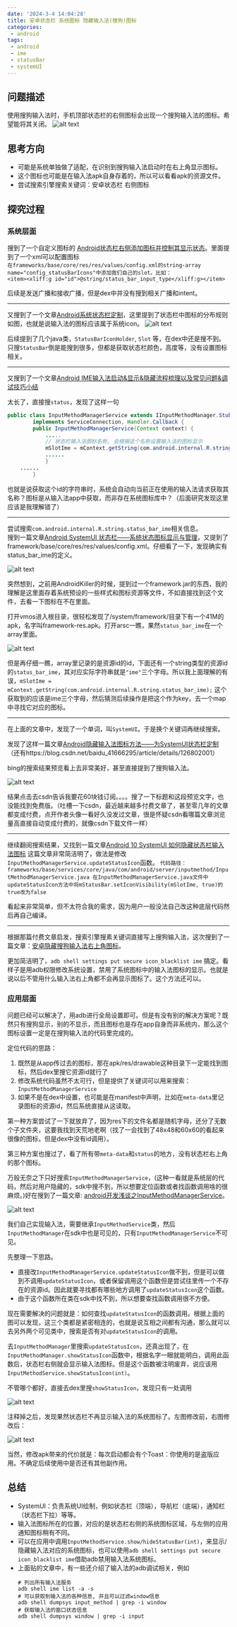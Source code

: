 ```yaml
---
date: '2024-3-4 14:04:28'
title: 安卓状态栏 系统图标 隐藏输入法(搜狗)图标
categories: 
 - android
tags:
 - android
 - ime
 - statusBar
 - systemUI
---
```


## 问题描述
使用搜狗输入法时，手机顶部状态栏的右侧图标会出现一个搜狗输入法的图标。希望能将其关闭。
![alt text](./res/1.png)

## 思考方向
- 可能是系统单独做了适配，在识别到搜狗输入法启动时在右上角显示图标。
- 这个图标也可能是在输入法apk自身存着的，所以可以看看apk的资源文件。
- 尝试搜索引擎搜索关键词：安卓状态栏 右侧图标

## 探究过程

### 系统层面
搜到了一个自定义图标的
[Android状态栏右侧添加图标并控制其显示状态](https://blog.csdn.net/u012894808/article/details/106113865)。里面提到了一个xml可以配置图标\
`在frameworks/base/core/res/res/values/config.xml的string-array name="config_statusBarIcons"中添加我们自己的slot。比如：`\
`<item><xliff:g id="id">@string/status_bar_input_type</xliff:g></item>`

后续是发送广播和接收广播，但是dex中并没有搜到相关广播和intent。

----
又搜到了一个文章[Android系统状态栏定制](https://www.jianshu.com/p/35bf6f2ba16e)，这里提到了状态栏中图标的分布规则如图，也就是说输入法的图标应该属于系统icon。
![alt text](./res/2.png)

后续提到了几个java类，`StatusBarIconHolder`, `Slot` 等，在dex中还是搜不到。只搜`StatusBar`倒是能搜到很多，但都是获取状态栏颜色，高度等，没有设置图标相关。

----
又搜到了一个文章[Android IME输入法启动&显示&隐藏流程梳理以及常见问题&调试技巧小结](https://cloud.tencent.com/developer/article/2285144)

太长了，直接搜`status`，发现了这样一句
```java
public class InputMethodManagerService extends IInputMethodManager.Stub
        implements ServiceConnection, Handler.Callback {
        public InputMethodManagerService(Context context) {
            .....
            // 状态栏输入法图标名称, 会根据这个名称设置输入法的图标显示
            mSlotIme = mContext.getString(com.android.internal.R.string.status_bar_ime);
            ......
            }
    ......
        }
```
也就是说获取这个id的字符串时，系统会自动向当前正在使用的输入法请求获取其名称？图标是从输入法app中获取，而非存在系统图标库中？（后面研究发现这里应该是我理解错了）

----
尝试搜索`com.android.internal.R.string.status_bar_ime`相关信息。\
搜到一篇文章[Android SystemUI 状态栏——系统状态图标显示与管理](https://chrisye2015.github.io/2017/08/04/android_systemui_statusbar_systemicons/)，又提到了framework/base/core/res/res/values/config.xml。仔细看了一下，发现确实有status_bar_ime的定义。

![alt text](./res/3.png)

突然想到，之前用AndroidKiller的时候，提到过一个framework.jar的东西，我的理解是这里面存着系统预设的一些样式和图标资源等文件，不如直接找到这个文件，去看一下图标在不在里面。

打开vmos进入根目录，很轻松发现了/system/framework/目录下有一个41M的apk，名字叫framework-res.apk。打开arsc一瞧，果然`status_bar_ime`在一个array里面。

![alt text](./res/4.png)

但是再仔细一瞧，array里记录的是资源id的id，下面还有一个string类型的资源id的`status_bar_ime`，其对应实际字符串就是`"ime"`三个字母。所以我上面理解的有误，`mSlotIme = mContext.getString(com.android.internal.R.string.status_bar_ime);` 这个获取到的应该是ime三个字母，然后猜测后续操作是把这个作为key，去一个map中寻找它对应的图标。

----
在上面的文章中，发现了一个单词，叫`SystemUI`。于是换个关键词再继续搜索。

发现了这样一篇文章[Android隐藏输入法图标方法——为SystemUI状态栏定制](https://blog.csdn.net/WELL_CODER/article/details/132574091)（还有https://blog.csdn.net/baidu_41666295/article/details/126802001）

bing的搜索结果预览看上去非常美好，甚至直接提到了搜狗输入法。

![alt text](./res/5.png)

结果点击去csdn告诉我要花60块钱订阅。。。。搜了一下标题和这段预览文字，也没能找到免费版。（吐槽一下csdn，最近越来越多付费文章了，甚至零几年的文章都变成付费，点开作者头像一看好久没发过文章，很是怀疑csdn看哪篇文章浏览量高直接自动变成付费的，就像csdn下载文件一样）

----

继续翻阅搜索结果，又找到一篇文章[Android 10 SystemUI 如何隐藏状态栏输入法图标](https://blog.csdn.net/wq892373445/article/details/125170985)
这篇文章非常简洁明了，做法是修改`InputMethodManagerService.updateStatusIcon`函数。
`代码路径：
frameworks/base/services/core/java/com/android/server/inputmethod/InputMethodManagerService.java
在InputMethodManagerService.java文件中updateStatusIcon方法中将mStatusBar.setIconVisibility(mSlotIme, true)的true改为false`

看起来非常简单，但不太符合我的需求，因为用户一般没法自己改这种底层代码然后再自己编译。

----

根据那篇付费文章启发，搜索引擎搜素关键词直接写上搜狗输入法，这次搜到了一篇文章：[安卓隐藏搜狗输入法右上角图标](https://blog.csdn.net/decat2008/article/details/109182357)。

更加简洁明了，`adb shell settings put secure icon_blacklist ime` 搞定。看样子是用adb权限修改系统设置，禁用了系统图标中的输入法图标的显示。也就是说以后不管用什么输入法右上角都不会再显示图标了。这个方法还可以。


### 应用层面
问题已经可以解决了，用adb进行全局设置即可。但是有没有别的解决方案呢？既然只有搜狗显示，别的不显示，而且图标也是存在app自身而非系统内，那么这个图标设置一定是在搜狗输入法的代码里完成的。

定位代码的思路：
1. 既然是从app传过去的图标，那在apk/res/drawable这种目录下一定能找到图标，然后dex里搜它资源id就行了
2. 修改系统代码虽然不太可行，但是提供了关键词可以用来搜索：`InputMethodManagerService`
3. 如果不是在dex中设置，也可能是在manifest中声明，比如在`meta-data`里记录图标的资源id，然后系统直接从这读取。

第一种方案尝试了一下就放弃了，因为res下的文件名都是随机字母，还分了无数个子文件夹，这要我找到天荒地老啊（找了一会找到了48x48和60x60的看起来很像的图标，但是dex中没有id调用）。

第三种方案也搜过了，看了所有带`meta-data`和`status`的地方，没有状态栏右上角的那个图标。

万般无奈之下只好搜索`InputMethodManagerService`，(这种一看就是系统层的代码，然后对用户隐藏的，sdk中搜不到，所以想要定位函数或者找函数调用啥的很麻烦。)好在搜到了一篇文章: [android开发浅谈之InputMethodManagerService](https://blog.csdn.net/hfreeman2008/article/details/117963600)。

![alt text](./res/6.png)

我们自己实现输入法，需要继承`InputMethodService`类，然后`InputMethodManager`在sdk中也是可见的，只有`InputMethodManagerService`不可见。

先整理一下思路。
- 直接改`InputMethodManagerService.updateStatusIcon`做不到，但是可以做到不调用`updateStatusIcon`，或者保留调用这个函数但是尝试往里传一个不存在的资源id。因此就要寻找都有哪些地方调用了`updateStatusIcon`这个函数。
- 由于这个函数所在类在sdk中找不到，所以想要查找函数调用很不方便。

现在需要解决的问题就是：如何查找`updateStatusIcon`的函数调用。根据上面的图可以发现，这三个类都是紧密相连的，也就是说互相之间都有沟通，那么就可以去另外两个可见类中，搜索是否有对`updateStatusIcon`的调用。

去`InputMethodManager`里搜索`updateStatusIcon`，还真出现了，在`InputMethodManager.showStatusIcon`函数中，根据名字一眼就能明白，调用此函数后，状态栏右侧就会显示输入法图标。但是这个函数被注明废弃，说应该用`InputMethodService.showStatusIcon(int)`。

不管哪个都好，直接去dex里搜`showStatusIcon`，发现只有一处调用

![alt text](./res/7.png)

注释掉之后，发现果然状态栏不再显示输入法的系统图标了。左图修改前，右图修改后：

![alt text](./res/8.png)

当然，修改apk带来的代价就是：每次启动都会有个Toast：你使用的是盗版应用。不确定后续使用中是否还有其他副作用。

## 总结
- SystemUI：负责系统UI绘制，例如状态栏（顶端），导航栏（底端），通知栏（状态栏下拉）等等。
- 输入法图标所在的位置，对应的是状态栏右侧的系统图标区域，与左侧的应用通知图标稍有不同。
- 可以在应用中调用`InputMethodService.show/hideStatusBar(int)`，来显示/隐藏输入法对应的系统图标，也可以使用`adb shell settings put secure icon_blacklist ime`借助adb禁用输入法系统图标。
- 上面贴的文章中，有一些还介绍了输入法的adb调试相关，例如
    ```shell
    # 列出所有输入法服务
    adb shell ime list -a -s
    # 可以获取到输入法的各种信息, 并且可以过滤window信息
    adb shell dumpsys input_method | grep -i window
    # 获取输入法的窗口状态信息
    adb shell dumpsys window | grep -i input
    ```
